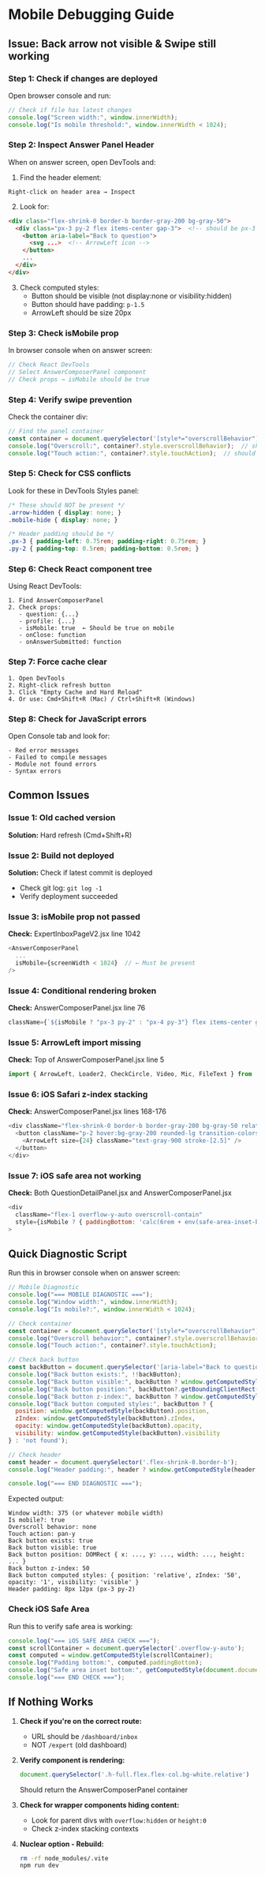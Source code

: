 # Mobile Debugging Guide

## Issue: Back arrow not visible & Swipe still working

### Step 1: Check if changes are deployed
Open browser console and run:
```javascript
// Check if file has latest changes
console.log("Screen width:", window.innerWidth);
console.log("Is mobile threshold:", window.innerWidth < 1024);
```

### Step 2: Inspect Answer Panel Header
When on answer screen, open DevTools and:

1. Find the header element:
```
Right-click on header area → Inspect
```

2. Look for:
```html
<div class="flex-shrink-0 border-b border-gray-200 bg-gray-50">
  <div class="px-3 py-2 flex items-center gap-3">  <!-- should be px-3 py-2 on mobile -->
    <button aria-label="Back to question">
      <svg ...>  <!-- ArrowLeft icon -->
    </button>
    ...
  </div>
</div>
```

3. Check computed styles:
   - Button should be visible (not display:none or visibility:hidden)
   - Button should have padding: `p-1.5`
   - ArrowLeft should be size 20px

### Step 3: Check isMobile prop
In browser console when on answer screen:
```javascript
// Check React DevTools
// Select AnswerComposerPanel component
// Check props → isMobile should be true
```

### Step 4: Verify swipe prevention
Check the container div:
```javascript
// Find the panel container
const container = document.querySelector('[style*="overscrollBehavior"]');
console.log("Overscroll:", container?.style.overscrollBehavior);  // should be "none"
console.log("Touch action:", container?.style.touchAction);  // should be "pan-y"
```

### Step 5: Check for CSS conflicts
Look for these in DevTools Styles panel:
```css
/* These should NOT be present */
.arrow-hidden { display: none; }
.mobile-hide { display: none; }

/* Header padding should be */
.px-3 { padding-left: 0.75rem; padding-right: 0.75rem; }
.py-2 { padding-top: 0.5rem; padding-bottom: 0.5rem; }
```

### Step 6: Check React component tree
Using React DevTools:
```
1. Find AnswerComposerPanel
2. Check props:
   - question: {...}
   - profile: {...}
   - isMobile: true  ← Should be true on mobile
   - onClose: function
   - onAnswerSubmitted: function
```

### Step 7: Force cache clear
```
1. Open DevTools
2. Right-click refresh button
3. Click "Empty Cache and Hard Reload"
4. Or use: Cmd+Shift+R (Mac) / Ctrl+Shift+R (Windows)
```

### Step 8: Check for JavaScript errors
Open Console tab and look for:
```
- Red error messages
- Failed to compile messages
- Module not found errors
- Syntax errors
```

## Common Issues

### Issue 1: Old cached version
**Solution:** Hard refresh (Cmd+Shift+R)

### Issue 2: Build not deployed
**Solution:** Check if latest commit is deployed
- Check git log: `git log -1`
- Verify deployment succeeded

### Issue 3: isMobile prop not passed
**Check:** ExpertInboxPageV2.jsx line 1042
```javascript
<AnswerComposerPanel
  ...
  isMobile={screenWidth < 1024}  // ← Must be present
/>
```

### Issue 4: Conditional rendering broken
**Check:** AnswerComposerPanel.jsx line 76
```javascript
className={`${isMobile ? "px-3 py-2" : "px-4 py-3"} flex items-center gap-3`}
```

### Issue 5: ArrowLeft import missing
**Check:** Top of AnswerComposerPanel.jsx line 5
```javascript
import { ArrowLeft, Loader2, CheckCircle, Video, Mic, FileText } from 'lucide-react';
```

### Issue 6: iOS Safari z-index stacking
**Check:** AnswerComposerPanel.jsx lines 168-176
```javascript
<div className="flex-shrink-0 border-b border-gray-200 bg-gray-50 relative z-50">
  <button className="p-2 hover:bg-gray-200 rounded-lg transition-colors flex-shrink-0 relative z-50">
    <ArrowLeft size={24} className="text-gray-900 stroke-[2.5]" />
  </button>
</div>
```

### Issue 7: iOS safe area not working
**Check:** Both QuestionDetailPanel.jsx and AnswerComposerPanel.jsx
```javascript
<div
  className="flex-1 overflow-y-auto overscroll-contain"
  style={isMobile ? { paddingBottom: 'calc(6rem + env(safe-area-inset-bottom))' } : {}}
>
```

## Quick Diagnostic Script

Run this in browser console when on answer screen:

```javascript
// Mobile Diagnostic
console.log("=== MOBILE DIAGNOSTIC ===");
console.log("Window width:", window.innerWidth);
console.log("Is mobile?:", window.innerWidth < 1024);

// Check container
const container = document.querySelector('[style*="overscrollBehavior"]');
console.log("Overscroll behavior:", container?.style.overscrollBehavior);
console.log("Touch action:", container?.style.touchAction);

// Check back button
const backButton = document.querySelector('[aria-label="Back to question"]');
console.log("Back button exists:", !!backButton);
console.log("Back button visible:", backButton ? window.getComputedStyle(backButton).display !== 'none' : false);
console.log("Back button position:", backButton?.getBoundingClientRect());
console.log("Back button z-index:", backButton ? window.getComputedStyle(backButton).zIndex : 'not found');
console.log("Back button computed styles:", backButton ? {
  position: window.getComputedStyle(backButton).position,
  zIndex: window.getComputedStyle(backButton).zIndex,
  opacity: window.getComputedStyle(backButton).opacity,
  visibility: window.getComputedStyle(backButton).visibility
} : 'not found');

// Check header
const header = document.querySelector('.flex-shrink-0.border-b');
console.log("Header padding:", header ? window.getComputedStyle(header.firstChild).padding : 'not found');

console.log("=== END DIAGNOSTIC ===");
```

Expected output:
```
Window width: 375 (or whatever mobile width)
Is mobile?: true
Overscroll behavior: none
Touch action: pan-y
Back button exists: true
Back button visible: true
Back button position: DOMRect { x: ..., y: ..., width: ..., height: ... }
Back button z-index: 50
Back button computed styles: { position: 'relative', zIndex: '50', opacity: '1', visibility: 'visible' }
Header padding: 8px 12px (px-3 py-2)
```

### Check iOS Safe Area
Run this to verify safe area is working:
```javascript
console.log("=== iOS SAFE AREA CHECK ===");
const scrollContainer = document.querySelector('.overflow-y-auto');
const computed = window.getComputedStyle(scrollContainer);
console.log("Padding bottom:", computed.paddingBottom);
console.log("Safe area inset bottom:", getComputedStyle(document.documentElement).getPropertyValue('env(safe-area-inset-bottom)'));
console.log("=== END CHECK ===");
```

## If Nothing Works

1. **Check if you're on the correct route:**
   - URL should be `/dashboard/inbox`
   - NOT `/expert` (old dashboard)

2. **Verify component is rendering:**
   ```javascript
   document.querySelector('.h-full.flex.flex-col.bg-white.relative')
   ```
   Should return the AnswerComposerPanel container

3. **Check for wrapper components hiding content:**
   - Look for parent divs with `overflow:hidden` or `height:0`
   - Check z-index stacking contexts

4. **Nuclear option - Rebuild:**
   ```bash
   rm -rf node_modules/.vite
   npm run dev
   ```
